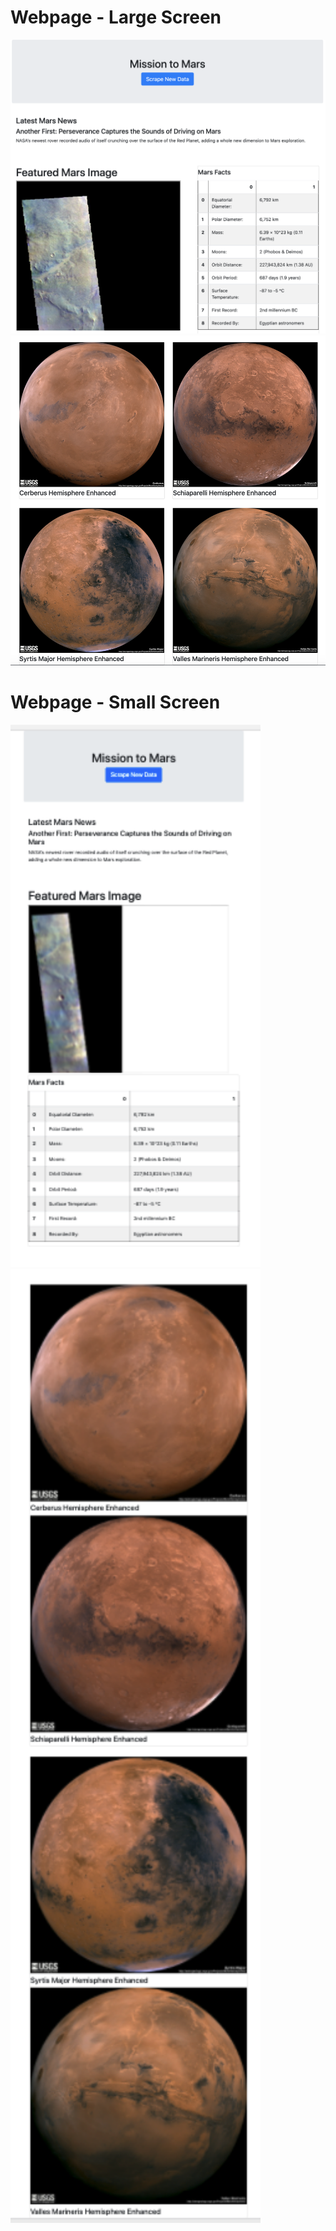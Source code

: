 # Webpage - Large Screen

<img src="images/webpage-lg-part1.png" width="1000px">
<img src="images/webpage-lg-part2.png" width="1000px">

# Webpage - Small Screen

<img src="images/page-sm-p1.png" width="400px">
<img src="images/page-sm-p2.png" width="400px">
